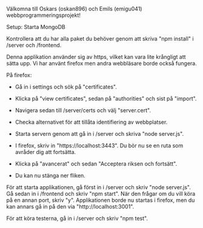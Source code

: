 Välkomna till Oskars (oskan896) och Emils (emigu041) webbprogrammeringsprojekt!

Setup:
Starta MongoDB

Kontrollera att du har alla paket du behöver genom att skriva "npm install" i /server och /frontend.

Denna applikation använder sig av https, vilket kan vara lite krångligt att
sätta upp. Vi har använt firefox men andra webbläsare borde också fungera.

På firefox:

* Gå in i settings och sök på "certificates". 

* Klicka på "view certificates", sedan på "authorities" och sist på "import". 

* Navigera sedan till /server/certs och välj "server.cert".

* Checka alternativet för att tillåta identifiering av webbplatser.

* Starta servern genom att gå in i /server och skriva "node server.js".

* I firefox, skriv in "https://localhost:3443". Du bör nu se en ruta som avråder dig att fortsätta.

* Klicka på "avancerat" och sedan "Acceptera riksen och fortsätt". 

* Du kan nu stänga ner fliken.

För att starta applikationen, gå först in i /server och skriv "node server.js".
Gå sedan in i /frontend och skriv "npm start". När den frågar om du vill köra
på en annan port, skriv "y". Applikationen borde nu startas i firefox, men 
du kan annars gå in på den via "http://localhost:3001".

För att köra testerna, gå in i /server och skriv "npm test".
